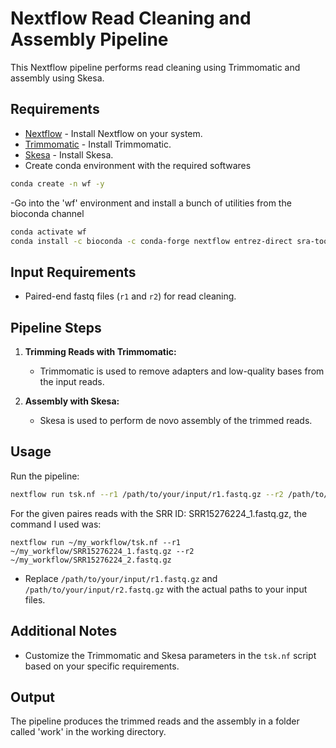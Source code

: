 # Nextflow Read Cleaning and Assembly Pipeline

This Nextflow pipeline performs read cleaning using Trimmomatic and assembly using Skesa.

## Requirements

- [Nextflow](https://www.nextflow.io/) - Install Nextflow on your system.
- [Trimmomatic](http://www.usadellab.org/cms/?page=trimmomatic) - Install Trimmomatic.
- [Skesa](https://github.com/ncbi/SKESA) - Install Skesa.
- Create conda environment with the required softwares

```bash
conda create -n wf -y
```
-Go into the 'wf' environment and install a bunch of utilities from the bioconda channel
```bash
conda activate wf
conda install -c bioconda -c conda-forge nextflow entrez-direct sra-tools fastqc trimmomatic skesa pigz -y
```

## Input Requirements

- Paired-end fastq files (`r1` and `r2`) for read cleaning.

## Pipeline Steps

1. **Trimming Reads with Trimmomatic:**
   - Trimmomatic is used to remove adapters and low-quality bases from the input reads.

2. **Assembly with Skesa:**
   - Skesa is used to perform de novo assembly of the trimmed reads.

## Usage
Run the pipeline:
```bash
nextflow run tsk.nf --r1 /path/to/your/input/r1.fastq.gz --r2 /path/to/your/input/r2.fastq.gz 
```
For the given paires reads with the SRR ID: SRR15276224_1.fastq.gz, the command I used was: 
```
nextflow run ~/my_workflow/tsk.nf --r1 ~/my_workflow/SRR15276224_1.fastq.gz --r2 ~/my_workflow/SRR15276224_2.fastq.gz 
```
- Replace `/path/to/your/input/r1.fastq.gz` and `/path/to/your/input/r2.fastq.gz` with the actual paths to your input files.

## Additional Notes

- Customize the Trimmomatic and Skesa parameters in the `tsk.nf` script based on your specific requirements.

## Output

The pipeline produces the trimmed reads and the assembly in a folder called 'work' in the working directory.

